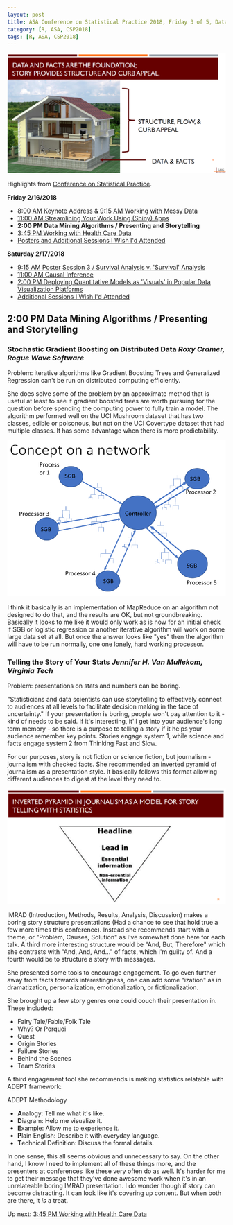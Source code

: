 ```yaml
---
layout: post
title: ASA Conference on Statistical Practice 2018, Friday 3 of 5, Data Mining Algorithms & Presenting and Storytelling
category: [R, ASA, CSP2018]
tags: [R, ASA, CSP2018]
---
```


![Curb appeal](/images/stories01.png "The house is what you see built on the solid foundation of facts")

Highlights from [Conference on Statistical Practice](https://ww2.amstat.org/meetings/csp/2018/index.cfm). 

**Friday 2/16/2018**
* [8:00 AM Keynote Address & 9:15 AM Working with Messy Data](https://dgarmat.github.io/CSP2018-Fri-8am/)
* [11:00 AM Streamlining Your Work Using (Shiny) Apps](https://dgarmat.github.io/CSP2018-Fri-11am/)
* **2:00 PM Data Mining Algorithms / Presenting and Storytelling**
* [3:45 PM Working with Health Care Data](https://dgarmat.github.io/CSP2018-Fri-345pm/)
* [Posters and Additional Sessions I Wish I'd Attended](https://dgarmat.github.io/CSP2018-Fri-Additional/)

**Saturday 2/17/2018**
* [9:15 AM Poster Session 3 / Survival Analysis v. 'Survival' Analysis](https://dgarmat.github.io/CSP2018-Sat-915am/)
* [11:00 AM Causal Inference](https://dgarmat.github.io/CSP2018-Sat-11am/)
* [2:00 PM Deploying Quantitative Models as 'Visuals' in Popular Data Visualization Platforms](https://dgarmat.github.io/CSP2018-Sat-2pm/)
* [Additional Sessions I Wish I'd Attended](https://dgarmat.github.io/CSP2018-Sat-Additional/)

## 2:00 PM Data Mining Algorithms / Presenting and Storytelling 

### Stochastic Gradient Boosting on Distributed Data *Roxy Cramer, Rogue Wave Software*

Problem: iterative algorithms like Gradient Boosting Trees and Generalized Regression can't be run on distributed computing efficiently.

She does solve some of the problem by an approximate method that is useful at least to see if gradient boosted trees are worth pursuing for the question before spending the computing power to fully train a model. The algorithm performed well on the UCI Mushroom dataset that has two classes, edible or poisonous, but not on the UCI Covertype dataset that had multiple classes. It has some advantage when there is more predictability. 

![Network](/images/sgb01.png "SGB network")

I think it basically is an implementation of MapReduce on an algorithm not designed to do that, and the results are OK, but not groundbreaking. Basically it looks to me like it would only work as is now for an initial check if SGB or logistic regression or another iterative algorithm will work on some large data set at all. But once the answer looks like "yes" then the algorithm will have to be run normally, one one lonely, hard working processor.

### Telling the Story of Your Stats *Jennifer H. Van Mullekom, Virginia Tech*

Problem: presentations on stats and numbers can be boring.

"Statisticians and data scientists can use storytelling to effectively connect to audiences at all levels to facilitate decision making in the face of uncertainty." If your presentation is boring, people won't pay attention to it - kind of needs to be said. If it's interesting, it'll get into your audience's long term memory - so there is a purpose to telling a story if it helps your audience remember key points. Stories engage system 1, while science and facts engage system 2 from Thinking Fast and Slow. 

For our purposes, story is not fiction or science fiction, but journalism - journalism with checked facts. She recommended an inverted pyramid of journalism as a presentation style. It basically follows this format allowing different audiences to digest at the level they need to.

![Inverted Pyramid](/images/invpyr.png "Inverted Pyramid of Journalism")

IMRAD (Introduction, Methods, Results, Analysis, Discussion) makes a boring story structure presentations (Had a chance to see that hold true a few more times this conference). Instead she recommends start with a theme, or "Problem, Causes, Solution" as I've somewhat done here for each talk. A third more interesting structure would be "And, But, Therefore" which she contrasts with "And, And, And..." of facts, which I'm guilty of. And a fourth would be to structure a story with messages. 


She presented some tools to encourage engagement. To go even further away from facts towards interestingness, one can add some "ization" as in dramatization, personalization, emotionalization, or fictionalization. 

She brought up a few story genres one could couch their presentation in. These included:
* Fairy Tale/Fable/Folk Tale
* Why? Or Porquoi
* Quest
* Origin Stories
* Failure Stories
* Behind the Scenes
* Team Stories

A third engagement tool she recommends is making statistics relatable with ADEPT framework:

ADEPT Methodology
* **A**nalogy: Tell me what it's like.
* **D**iagram: Help me visualize it.
* **E**xample: Allow me to experience it.
* **P**lain English: Describe it with everyday language.
* **T**echnical Definition: Discuss the formal details.

In one sense, this all seems obvious and unnecessary to say. On the other hand, I know I need to implement all of these things more, and the presenters at conferences like these very often do as well. It's harder for me to get their message that they've done awesome work when it's in an unrelateable boring IMRAD presentation. I do wonder though if story can become distracting. It can look like it's covering up content. But when both are there, it *is* a treat.

Up next:  [3:45 PM Working with Health Care Data](https://dgarmat.github.io/CSP2018-Fri-345pm/)
